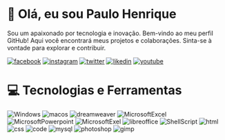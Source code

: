 # 👋 Olá, eu sou Paulo Henrique
Sou um apaixonado por tecnologia e inovação. Bem-vindo ao meu perfil GitHub! Aqui você encontrará meus projetos e colaborações. Sinta-se à vontade para explorar e contribuir.

[![facebook](https://img.shields.io/badge/Facebook-1877F2?style=for-the-badge&logo=facebook&logoColor=white)](https://www.facebook.com/PAULOHPEDRO29/)
[![instagram](https://img.shields.io/badge/Instagram-E4405F?style=for-the-badge&logo=instagram&logoColor=white)](https://www.instagram.com/paulohpedro/)
[![twitter](https://img.shields.io/badge/Twitter-1DA1F2?style=for-the-badge&logo=twitter&logoColor=white)](https://x.com/Paulohpedro30)
[![likedin](https://img.shields.io/badge/LinkedIn-0077B5?style=for-the-badge&logo=linkedin&logoColor=white)](https://www.linkedin.com/in/paulohpedro/)
[![youtube](https://img.shields.io/badge/YouTube-FF0000?style=for-the-badge&logo=youtube&logoColor=white)](https://www.youtube.com/@paulohpedro)

# 💻 Tecnologias e Ferramentas
 ![Windows](https://img.shields.io/badge/Windows-0078D6?style=for-the-badge&logo=windows&logoColor=white)
  ![macos](https://img.shields.io/badge/mac%20os-000000?style=for-the-badge&logo=apple&logoColor=white)
  ![dreamweaver](https://img.shields.io/badge/Adobe%20Dreamweaver-072401?style=for-the-badge&logo=Adobe%20Dreamweaver&logoColor=34F400)
   ![MicrosoftExcel](https://img.shields.io/badge/Microsoft_Excel-217346?style=for-the-badge&logo=microsoft-excel&logoColor=white)
  ![MicrosoftPowerpoint](https://img.shields.io/badge/Microsoft_PowerPoint-B7472A?style=for-the-badge&logo=microsoft-powerpoint&logoColor=white)
 ![MicrosoftExel](https://img.shields.io/badge/Microsoft_Excel-217346?style=for-the-badge&logo=microsoft-excel&logoColor=white)
 ![libreoffice](https://img.shields.io/badge/LibreOffice-18A303?style=for-the-badge&logo=LibreOffice&logoColor=white)
 ![ShellScript](https://img.shields.io/badge/Shell_Script-121011?style=for-the-badge&logo=gnu-bash&logoColor=white)
 ![html](https://img.shields.io/badge/HTML-239120?style=for-the-badge&logo=html5&logoColor=white)
 ![css](https://img.shields.io/badge/CSS-239120?&style=for-the-badge&logo=css3&logoColor=white)
 ![code](https://img.shields.io/badge/Visual_Studio_Code-0078D4?style=for-the-badge&logo=visual%20studio%20code&logoColor=white)
 ![mysql](https://img.shields.io/badge/MySQL-00000F?style=for-the-badge&logo=mysql&logoColor=white)
 ![photoshop](https://img.shields.io/badge/Adobe%20Photoshop-31A8FF?style=for-the-badge&logo=Adobe%20Photoshop&logoColor=black)
 ![gimp](https://img.shields.io/badge/gimp-5C5543?style=for-the-badge&logo=gimp&logoColor=white)
